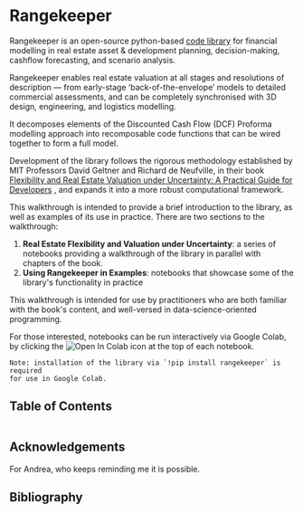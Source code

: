 # Rangekeeper

Rangekeeper is an open-source python-based [code 
library](https://github.com/daniel-fink/rangekeeper) for financial
modelling in real estate asset & development planning, decision-making, cashflow
forecasting, and scenario analysis.

Rangekeeper enables real estate valuation at all stages and resolutions of 
description — from early-stage ‘back-of-the-envelope’ models to detailed 
commercial assessments, and can be completely synchronised with 3D design, 
engineering, and logistics modelling.

It decomposes elements of the Discounted Cash Flow (DCF) Proforma modelling 
approach into recomposable code functions that can be wired together to form a 
full model.

Development of the library follows the rigorous methodology established by MIT 
Professors David Geltner and Richard de Neufville, in their book [Flexibility 
and Real Estate Valuation under Uncertainty: A Practical Guide for 
Developers](https://www.wiley.com/go/geltner-deneufville/flexibility-and-real-estate-valuation)
, and expands it into a more robust computational framework.

This walkthrough is intended to provide a brief introduction to the library, as 
well as examples of its use in practice. There are two sections to the 
walkthrough:
1. **Real Estate Flexibility and Valuation under Uncertainty**: a series of 
   notebooks providing a walkthrough of the library in parallel with chapters of
   the book. 
2. **Using Rangekeeper in Examples**: notebooks that showcase some of the 
   library's functionality in practice 

This walkthrough is intended for use by practitioners who are both familiar with 
the book's content, and well-versed in data-science-oriented programming. 

For those interested, notebooks can be run interactively via Google Colab, by
clicking the ![Open In Colab](./resources/rocket.png) icon at the top of each 
notebook.
```{note}
Note: installation of the library via `!pip install rangekeeper` is required 
for use in Google Colab.
```

## Table of Contents
```{tableofcontents}
```

## Acknowledgements
For Andrea, who keeps reminding me it is possible.

## Bibliography
```{bibliography}
```